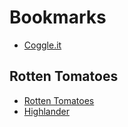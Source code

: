 # Bookmarks

* [Coggle.it](https://coggle.it/)

## Rotten Tomatoes

* [Rotten Tomatoes](https://www.rottentomatoes.com/)
* [Highlander](https://www.rottentomatoes.com/m/highlander)
